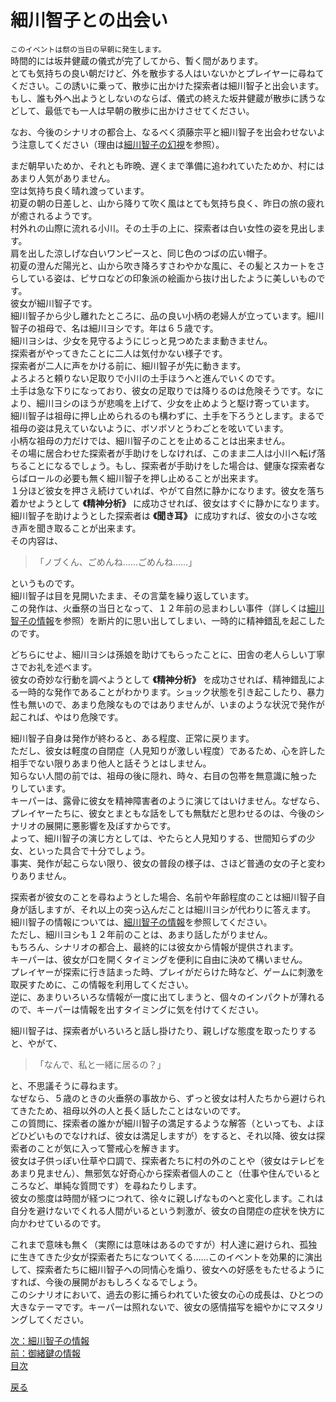 # 細川智子との出会い  
  
`このイベントは祭の当日の早朝に発生します。`  
時間的には坂井健蔵の儀式が完了してから、暫く間があります。  
とても気持ちの良い朝だけど、外を散歩する人はいないかとプレイヤーに尋ねてください。この誘いに乗って、散歩に出かけた探索者は細川智子と出会います。  
もし、誰も外へ出ようとしないのならば、儀式の終えた坂井健蔵が散歩に誘うなどして、最低でも一人は早朝の散歩に出かけさせてください。  
  
なお、今後のシナリオの都合上、なるべく須藤宗平と細川智子を出会わせないよう注意してください（理由は[細川智子の幻視]()を参照）。  
  
まだ朝早いためか、それとも昨晩、遅くまで準備に追われていたためか、村にはあまり人気がありません。  
空は気持ち良く晴れ渡っています。  
初夏の朝の日差しと、山から降りて吹く風はとても気持ち良く、昨日の旅の疲れが癒されるようです。  
村外れの山際に流れる小川。その土手の上に、探索者は白い女性の姿を見出します。  
肩を出した涼しげな白いワンピースと、同じ色のつばの広い帽子。  
初夏の澄んだ陽光と、山から吹き降ろすさわやかな風に、その髪とスカートをさらしている姿は、ピサロなどの印象派の絵画から抜け出したように美しいものです。  
彼女が細川智子です。  
細川智子から少し離れたところに、品の良い小柄の老婦人が立っています。細川智子の祖母で、名は細川ヨシです。年は６５歳です。  
細川ヨシは、少女を見守るようにじっと見つめたまま動きません。  
探索者がやってきたことに二人は気付かない様子です。  
探索者が二人に声をかける前に、細川智子が先に動きます。  
よろよろと頼りない足取りで小川の土手ほうへと進んでいくのです。  
土手は急な下りになっており、彼女の足取りでは降りるのは危険そうです。なにより、細川ヨシのほうが悲鳴を上げて、少女を止めようと駆け寄っています。  
細川智子は祖母に押し止められるのも構わずに、土手を下ろうとします。まるで祖母の姿は見えていないように、ボソボソとうわごとを呟いています。  
小柄な祖母の力だけでは、細川智子のことを止めることは出来ません。  
その場に居合わせた探索者が手助けをしなければ、このまま二人は小川へ転げ落ちることになるでしょう。もし、探索者が手助けをした場合は、健康な探索者ならばロールの必要も無く細川智子を押し止めることが出来ます。  
１分ほど彼女を押さえ続けていれば、やがて自然に静かになります。彼女を落ち着かせようとして **《精神分析》** に成功させれば、彼女はすぐに静かになります。  
細川智子を助けようとした探索者は **《聞き耳》** に成功すれば、彼女の小さな呟き声を聞き取ることが出来ます。  
その内容は、  
>「ノブくん、ごめんね……ごめんね……」  

というものです。  
細川智子は目を見開いたまま、その言葉を繰り返しています。  
この発作は、火垂祭の当日となって、１２年前の忌まわしい事件（詳しくは[細川智子の情報]()を参照）を断片的に思い出してしまい、一時的に精神錯乱を起こしたのです。  
  
どちらにせよ、細川ヨシは孫娘を助けてもらったことに、田舎の老人らしい丁寧さでお礼を述べます。  
彼女の奇妙な行動を調べようとして **《精神分析》** を成功させれば、精神錯乱による一時的な発作であることがわかります。ショック状態を引き起こしたり、暴力性も無いので、あまり危険なものではありませんが、いまのような状況で発作が起これば、やはり危険です。  
  
細川智子自身は発作が終わると、ある程度、正常に戻ります。  
ただし、彼女は軽度の自閉症（人見知りが激しい程度）であるため、心を許した相手でない限りあまり他人と話そうとはしません。  
知らない人間の前では、祖母の後に隠れ、時々、右目の包帯を無意識に触ったりしています。  
キーパーは、露骨に彼女を精神障害者のように演じてはいけません。なぜなら、プレイヤーたちに、彼女とまともな話をしても無駄だと思わせるのは、今後のシナリオの展開に悪影響を及ぼすからです。  
よって、細川智子の演じ方としては、やたらと人見知りする、世間知らずの少女、といった具合で十分でしょう。  
事実、発作が起こらない限り、彼女の普段の様子は、さほど普通の女の子と変わりありません。  
  
探索者が彼女のことを尋ねようとした場合、名前や年齢程度のことは細川智子自身が話しますが、それ以上の突っ込んだことは細川ヨシが代わりに答えます。  
細川智子の情報については、[細川智子の情報]()を参照してください。  
ただし、細川ヨシも１２年前のことは、あまり話したがりません。  
もちろん、シナリオの都合上、最終的には彼女から情報が提供されます。  
キーパーは、彼女が口を開くタイミングを便利に自由に決めて構いません。  
プレイヤーが探索に行き詰まった時、プレイがだらけた時など、ゲームに刺激を取戻すために、この情報を利用してください。  
逆に、あまりいろいろな情報が一度に出てしまうと、個々のインパクトが薄れるので、キーパーは情報を出すタイミングに気を付けてください。  
  
細川智子は、探索者がいろいろと話し掛けたり、親しげな態度を取ったりすると、やがて、  
>「なんで、私と一緒に居るの？」  

と、不思議そうに尋ねます。  
なぜなら、５歳のときの火垂祭の事故から、ずっと彼女は村人たちから避けられてきたため、祖母以外の人と長く話したことはないのです。  
この質問に、探索者の誰かが細川智子の満足するような解答（といっても、よほどひどいものでなければ、彼女は満足しますが）をすると、それ以降、彼女は探索者のことが気に入って警戒心を解きます。  
彼女は子供っぽい仕草や口調で、探索者たちに村の外のことや（彼女はテレビをあまり見ません）、無邪気な好奇心から探索者個人のこと（仕事や住んでいるところなど、単純な質問です）を尋ねたりします。  
彼女の態度は時間が経つにつれて、徐々に親しげなものへと変化します。これは自分を避けないでくれる人間がいるという刺激が、彼女の自閉症の症状を快方に向かわせているのです。  
  
これまで意味も無く（実際には意味はあるのですが）村人達に避けられ、孤独に生きてきた少女が探索者たちになついてくる……このイベントを効果的に演出して、探索者たちに細川智子への同情心を煽り、彼女への好感をもたせるようにすれば、今後の展開がおもしろくなるでしょう。  
このシナリオにおいて、過去の影に捕らわれていた彼女の心の成長は、ひとつの大きなテーマです。キーパーは照れないで、彼女の感情描写を細やかにマスタリングしてください。  

[次：細川智子の情報](020_細川智子の情報.md)  
[前：御緒鍵の情報](018_御緒鍵の情報.md)  
[目次](004_シナリオ目次.md)  

<a href="javascript:history.back()">戻る</a>  